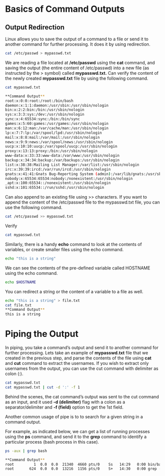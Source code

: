 # Basics of Command Outputs
## Output Redirection
Linux allows you to save the output of a command to a file or send it to another command for further processing. It does it by using redirection.
```sh
cat /etc/passwd > mypasswd.txt
```
We are reading a file located at **/etc/passwd** using the **cat** command, and saving the output (the entire content of /etc/passwd) into a new file (as instructed by the > symbol) called **mypasswd.txt.**
Can verify the content of the newly created **mypasswd.txt** file by using the following command.
```sh
cat mypasswd.txt

**Command Output**
root:x:0:0:root:/root:/bin/bash
daemon:x:1:1:daemon:/usr/sbin:/usr/sbin/nologin
bin:x:2:2:bin:/bin:/usr/sbin/nologin
sys:x:3:3:sys:/dev:/usr/sbin/nologin
sync:x:4:65534:sync:/bin:/bin/sync
games:x:5:60:games:/usr/games:/usr/sbin/nologin
man:x:6:12:man:/var/cache/man:/usr/sbin/nologin
lp:x:7:7:lp:/var/spool/lpd:/usr/sbin/nologin
mail:x:8:8:mail:/var/mail:/usr/sbin/nologin
news:x:9:9:news:/var/spool/news:/usr/sbin/nologin
uucp:x:10:10:uucp:/var/spool/uucp:/usr/sbin/nologin
proxy:x:13:13:proxy:/bin:/usr/sbin/nologin
www-data:x:33:33:www-data:/var/www:/usr/sbin/nologin
backup:x:34:34:backup:/var/backups:/usr/sbin/nologin
list:x:38:38:Mailing List Manager:/var/list:/usr/sbin/nologin
irc:x:39:39:ircd:/var/run/ircd:/usr/sbin/nologin
gnats:x:41:41:Gnats Bug-Reporting System (admin):/var/lib/gnats:/usr/sbin/nologin
nobody:x:65534:65534:nobody:/nonexistent:/usr/sbin/nologin
_apt:x:100:65534::/nonexistent:/usr/sbin/nologin
sshd:x:101:65534::/run/sshd:/usr/sbin/nologin
```
Can also append to an existing file using >> characters. If you want to append the content of the /etc/passwd file to the mypasswd.txt file, you can use the following command.
```sh
cat /etc/passwd >> mypasswd.txt
```
Verify
```sh
cat mypasswd.txt
```
Similarly, there is a handy **echo** command to look at the contents of variables, or create smaller files using the echo command.
```sh
echo "this is a string"
```
We can see the contents of the pre-defined variable called HOSTNAME using the echo command.
```sh
echo $HOSTNAME
```
You can redirect a string or the content of a variable to a file as well.
```sh
echo "this is a string" > file.txt
cat file.txt
**Command Output**
this is a string
```
# Piping the Output
In piping, you take a command’s output and send it to another command for further processing.
Lets take an example of **mypasswd.txt** file that we created in the previous step, and parse the contents of the file using **cat** and **cut** command to extract the usernames.
If you wish to extract only usernames from the output, you can use the cut command with delimiter as colon (:).
```sh
cat mypasswd.txt
cat mypasswd.txt | cut -d ':' -f 1
```
Behind the scenes, the cat command’s output was sent to the cut command as an input, and it used **-d (delimiter)** flag with a colon as a separator/delimiter and **-f (field)** option to get the 1st field.

Another common usage of pipe is to to search for a given string in a command output.

For example, as indicated below, we can get a list of running processes using the **ps** command, and send it to the **grep** command to identify a particular process (bash process in this case).
```sh
ps -aux | grep bash

**Command Output**
root         1  0.0  0.0  21340  4660 pts/0    Ss   14:29   0:00 bin/bash
root       624  0.0  0.0  13216  1156 pts/0    S+   14:30   0:00 grep --color=auto bash
```
